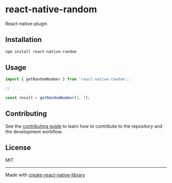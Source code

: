 # react-native-random

React-native-plugin

## Installation

```sh
npm install react-native-random
```

## Usage


```js
import { getRandomNumber } from 'react-native-random';

// ...

const result = getRandomNumber(3, 7);
```


## Contributing

See the [contributing guide](CONTRIBUTING.md) to learn how to contribute to the repository and the development workflow.

## License

MIT

---

Made with [create-react-native-library](https://github.com/callstack/react-native-builder-bob)
